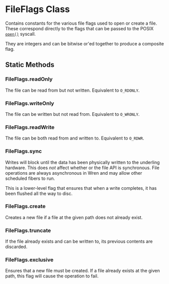 # FileFlags Class

Contains constants for the various file flags used to open or create a file.
These correspond directly to the flags that can be passed to the POSIX
[`open()`][open] syscall.

[open]: http://linux.die.net/man/2/open

They are integers and can be bitwise or'ed together to produce a composite
flag.

## Static Methods

### FileFlags.**readOnly**

The file can be read from but not written. Equivalent to `O_RDONLY`.

### FileFlags.**writeOnly**

The file can be written but not read from. Equivalent to `O_WRONLY`.

### FileFlags.**readWrite**

The file can be both read from and written to. Equivalent to `O_RDWR`.

### FileFlags.**sync**

Writes will block until the data has been physically written to the underling
hardware. This does *not* affect whether or the file API is synchronous. File
operations are always asynchronous in Wren and may allow other scheduled fibers
to run.

This is a lower-level flag that ensures that when a write completes, it has
been flushed all the way to disc.

### FileFlags.**create**

Creates a new file if a file at the given path does not already exist.

### FileFlags.**truncate**

If the file already exists and can be written to, its previous contents are
discarded.

### FileFlags.**exclusive**

Ensures that a new file must be created. If a file already exists at the given
path, this flag will cause the operation to fail.

